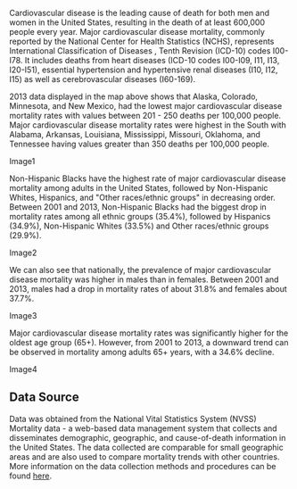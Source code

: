 Cardiovascular disease is the leading cause of death for both men and women in the United States, resulting in the death of at least 600,000 people every year. Major cardiovascular disease mortality, commonly reported by the National Center for Health Statistics (NCHS), represents International Classification of Diseases , Tenth Revision (ICD-10) codes I00-I78. It includes deaths from heart diseases (ICD-10 codes I00-I09, I11, I13, I20-I51), essential hypertension and hypertensive renal diseases (I10, I12, I15) as well as cerebrovascular diseases (I60-169).

2013 data displayed in the map above shows that Alaska, Colorado, Minnesota, and New Mexico, had the lowest major cardiovascular disease mortality rates with values between 201 - 250 deaths per 100,000 people. Major cardiovascular disease mortality rates were highest in the South with Alabama, Arkansas, Louisiana, Mississippi, Missouri, Oklahoma, and Tennessee having values greater than 350 deaths per 100,000 people.

Image1

Non-Hispanic Blacks have the highest rate of major cardiovascular disease mortality among adults in the United States, followed by Non-Hispanic Whites, Hispanics, and "Other races/ethnic groups" in decreasing order. Between 2001 and 2013, Non-Hispanic Blacks had the biggest drop in mortality rates among all ethnic groups (35.4%), followed by Hispanics (34.9%), Non-Hispanic Whites (33.5%) and Other races/ethnic groups (29.9%).

Image2

We can also see that nationally, the prevalence of major cardiovascular disease mortality was higher in males than in females. Between 2001 and 2013, males had a drop in mortality rates of about 31.8% and females about 37.7%.

Image3

Major cardiovascular disease mortality rates was significantly higher for the oldest age group (65+). However, from 2001 to 2013, a downward trend can be observed in mortality among adults 65+ years, with a 34.6% decline.

Image4

Data Source
-----------

Data was obtained from the National Vital Statistics System (NVSS) Mortality data - a web-based data management system that collects and disseminates demographic, geographic, and cause-of-death information in the United States. The data collected are comparable for small geographic areas and are also used to compare mortality trends with other countries. More information on the data collection methods and procedures can be found [here](https://www.cdc.gov/nchs/nvss/deaths.htm).
